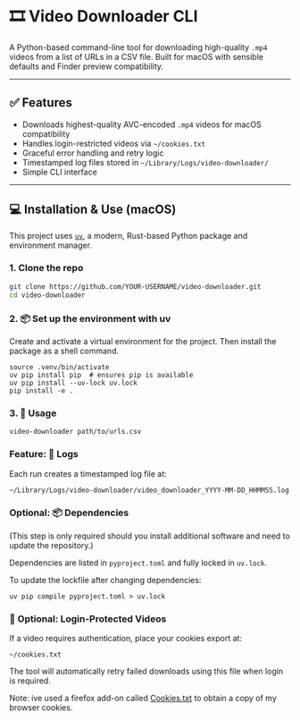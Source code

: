 # 🎞️ Video Downloader CLI

A Python-based command-line tool for downloading high-quality `.mp4` videos from a list of URLs in a CSV file. Built for macOS with sensible defaults and Finder preview compatibility.

---

## ✅ Features

- Downloads highest-quality AVC-encoded `.mp4` videos for macOS compatibility
- Handles login-restricted videos via `~/cookies.txt`
- Graceful error handling and retry logic
- Timestamped log files stored in `~/Library/Logs/video-downloader/`
- Simple CLI interface

---

## 💻 Installation & Use (macOS)

This project uses [`uv`](https://github.com/astral-sh/uv), a modern, Rust-based Python package and environment manager.

### 1. Clone the repo

```bash
git clone https://github.com/YOUR-USERNAME/video-downloader.git
cd video-downloader
```

### 2. 📦 Set up the environment with uv
Create and activate a virtual environment for the project. Then install the package as a shell command.

```uv venv
source .venv/bin/activate
uv pip install pip  # ensures pip is available
uv pip install --uv-lock uv.lock
pip install -e .
```

### 3. 🚀 Usage
```
video-downloader path/to/urls.csv
```

### Feature: 📁 Logs

Each run creates a timestamped log file at:

`~/Library/Logs/video-downloader/video_downloader_YYYY-MM-DD_HHMMSS.log`


### Optional: 📦 Dependencies
(This step is only required should you install additional software and need to update the repository.)

Dependencies are listed in `pyproject.toml` and fully locked in `uv.lock`.

To update the lockfile after changing dependencies:

```
uv pip compile pyproject.toml > uv.lock
```

### 🔐 Optional: Login-Protected Videos

If a video requires authentication, place your cookies export at:

`~/cookies.txt`

The tool will automatically retry failed downloads using this file when login is required.

Note: ive used a firefox add-on called [Cookies.txt](https://github.com/hrdl-github/cookies-txt) to obtain a copy of my browser cookies.

